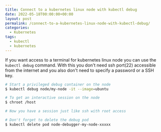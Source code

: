 ```yaml
---
title: Connect to a kubernetes linux node with kubectl debug
date: 2022-05-18T00:00:00+00:00
layout: post
permalink: /connect-to-a-kubernetes-linux-node-with-kubectl-debug/
categories:
  - Kubernetes
tags:
  - kubectl
  - kubernetes
---
```


If you want access to a terminal for kubernetes linux node you can use the `kubectl debug` command. With this you don't need ssh port(22) accessible from the internet and you also don't need to specify a password or a SSH key.

```sh
# Start a privileged debug container on the node
$ kubectl debug node/my-node -it --image=ubuntu

# To get an interactive session on the node
$ chroot /host

# Now you have a session just like ssh with root access

# Don't forget to delete the debug pod
$ kubectl delete pod node-debugger-my-node-xxxxx

```

